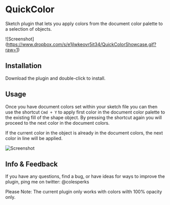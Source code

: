 # QuickColor
Sketch plugin that lets you apply colors from the document color palette to a selection of objects.


![Screenshot] (https://www.dropbox.com/s/e1jlwkeovr5it34/QuickColorShowcase.gif?raw=1)
## Installation
Download the plugin and double-click to install.

## Usage
Once you have document colors set within your sketch file you can then use the shortcut `Cmd + Y` to apply first color in the document color palette to the existing fill of the shape object. By pressing the shortcut again you will proceed to the next color in the document colors. 

If the current color in the object is already in the document colors, the next color in line will be applied. 

![Screenshot](https://www.dropbox.com/s/h3g4u1hc3hhmjhe/DocumentColorsTab.png?raw=1)

## Info & Feedback
If you have any questions, find a bug, or have ideas for ways to improve the plugin, ping me on twitter: @colesperks

Please Note: The current plugin only works with colors wilth 100% opacity only. 
